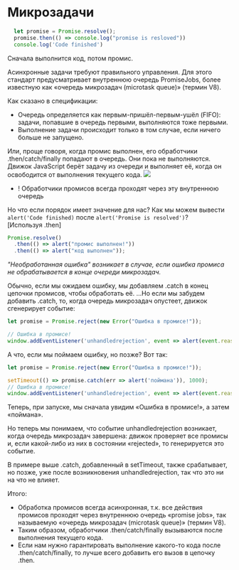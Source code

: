 # Микрозадачи

```js
  let promise = Promise.resolve();
  promise.then(() => console.log("promise is resloved"))
  console.log('Code finished')
```
Сначала выполнится код, потом промис.

Асинхронные задачи требуют правильного управления. Для этого стандарт предусматривает внутреннюю очередь PromiseJobs, более известную как «очередь микрозадач (microtask queue)» (термин V8).

Как сказано в спецификации:
- Очередь определяется как первым-пришёл-первым-ушёл (FIFO): задачи, попавшие в очередь первыми, выполняются тоже первыми.
- Выполнение задачи происходит только в том случае, если ничего больше не запущено.

Или, проще говоря, когда промис выполнен, его обработчики .then/catch/finally попадают в очередь. Они пока не выполняются. Движок JavaScript берёт задачу из очереди и выполняет её, когда он освободится от выполнения текущего кода.
![](../imgs/promiseQueue.svg)

- ! Обработчики промисов всегда проходят через эту внутреннюю очередь

Но что если порядок имеет значение для нас? Как мы можем вывести `alert('Code finished)` после `alert('Promise is resolved')`?\
[Используя .then]
```js
Promise.resolve()
  .then(() => alert("промис выполнен!"))
  .then(() => alert("код выполнен"));
```
*"Необработанная ошибка" возникает в случае, если ошибка промиса не обрабатывается в конце очереди микрозадач.*

Обычно, если мы ожидаем ошибку, мы добавляем .catch в конец цепочки промисов, чтобы обработать её.
…Но если мы забудем добавить .catch, то, когда очередь микрозадач опустеет, движок сгенерирует событие:
```js
let promise = Promise.reject(new Error("Ошибка в промисе!"));

// Ошибка в промисе!
window.addEventListener('unhandledrejection', event => alert(event.reason));
```
А что, если мы поймаем ошибку, но позже? Вот так:
```js
let promise = Promise.reject(new Error("Ошибка в промисе!"));

setTimeout(() => promise.catch(err => alert('поймана')), 1000);
// Ошибка в промисе!
window.addEventListener('unhandledrejection', event => alert(event.reason));
```
Теперь, при запуске, мы сначала увидим «Ошибка в промисе!», а затем «поймана».

Но теперь мы понимаем, что событие unhandledrejection возникает, когда очередь микрозадач завершена: движок проверяет все промисы и, если какой-либо из них в состоянии «rejected», то генерируется это событие.

В примере выше .catch, добавленный в setTimeout, также срабатывает, но позже, уже после возникновения unhandledrejection, так что это ни на что не влияет.

Итого:
- Обработка промисов всегда асинхронная, т.к. все действия промисов проходят через внутреннюю очередь «promise jobs», так называемую «очередь микрозадач (microtask queue)» (термин V8).
- Таким образом, обработчики .then/catch/finally вызываются после выполнения текущего кода.
- Если нам нужно гарантировать выполнение какого-то кода после .then/catch/finally, то лучше всего добавить его вызов в цепочку .then.
```js
```

```js
```

```js
```

```js
```